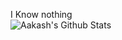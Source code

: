 I Know nothing <br/>
![Aakash's Github Stats](https://github-readme-stats.vercel.app/api?username=subediaakash&show=reviews,prs_merged,prs_merged_percentage,icons=true&hide_title=true&count_private=true&theme=dark)

